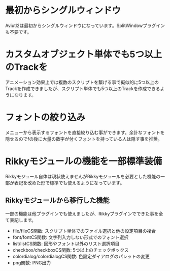 # 最初からシングルウィンドウ
Aviutl2は最初からシングルウィンドウになっています。SplitWindowプラグインも不要です。
# カスタムオブジェクト単体でも5つ以上のTrackを
アニメーション効果上では複数のスクリプトを繋げる事で擬似的に5つ以上のTrackを作成できましたが、スクリプト単体でも5つ以上のTrackを作成できるようになります。
# フォントの絞り込み
メニューから表示するフォントを直接絞り込む事ができます。余計なフォントを隠せるのでfの後に大量の数字が付くフォントを持っている人は隠す事を推奨。
# Rikkyモジュールの機能を一部標準装備
Rikkyモジュール自体は現状使えませんがRikkyモジュールを必要とした機能の一部が表記を改めた形で標準でも使えるようになっています。
## Rikkyモジュールから移行した機能
一部の機能は他プラグインでも使えましたが、Rikkyプラグインでできた事を全て表記します。
- file/fileCS関数: スクリプト単体でのファイル選択と他の設定項目の複合
- font/fontCS関数: 文字列入力しない形式でのフォント選択
- list/listCS関数: 図形やフォント以外のリスト選択項目
- checkbox/checkboxCS関数: 5つ以上のチェックボックス
- colordialog/colordialogCS関数: 色設定ダイアログのパレットの変更
- png関数: PNG出力
